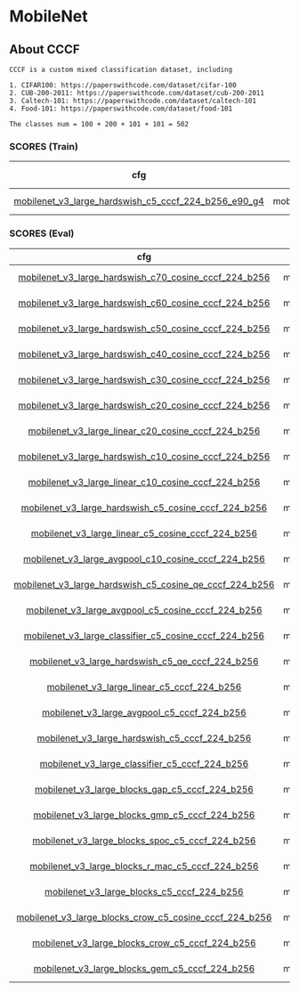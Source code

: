 
# MobileNet

## About CCCF

    CCCF is a custom mixed classification dataset, including

    1. CIFAR100: https://paperswithcode.com/dataset/cifar-100
    2. CUB-200-2011: https://paperswithcode.com/dataset/cub-200-2011
    3. Caltech-101: https://paperswithcode.com/dataset/caltech-101
    4. Food-101: https://paperswithcode.com/dataset/food-101

    The classes num = 100 + 200 + 101 + 101 = 502

### SCORES (Train)

| cfg |    model   |   top1/top3/top5/top10   |       loss       | optimizer | lr-scheduler | epoch | pretrained |
|:---:|:----------:|:-------------:|:----------------:|:---------:|:------------:|:-----:|:-----:|
|  [mobilenet_v3_large_hardswish_c5_cccf_224_b256_e90_g4](../../configs/cccf/mobilenet/mobilenet_v3_large_hardswish_c5_cccf_224_b256_e90_g4.yaml)   |  mobilenet_v3_large  | 50.984 / 67.431 / 74.042 / 81.917  | CrossEntropyLoss |    SGD    |  MultiStepLR |   90  |   True  |

### SCORES (Eval)

| cfg |    model   |   top1/top3/top5/top10   |   feat_type   | max_num | aggregate | enhance | distance | rank | re_rank |
|:---:|:----------:|:-------------:|:----------------:|:---------:|:------------:|:-----:|:-----:|:-----:|:-----:|
|  [mobilenet_v3_large_hardswish_c70_cosine_cccf_224_b256](../configs/cccf/mobilenet/mobilenet_v3_large_hardswish_c70_cosine_cccf_224_b256.yaml)   |  mobilenet_v3_large  | 67.209 / 80.115 / 84.841 / 89.951   | hardswish |    70    |  identity |   identity  |   cosine  | normal  |   identity  |
|  [mobilenet_v3_large_hardswish_c60_cosine_cccf_224_b256](../configs/cccf/mobilenet/mobilenet_v3_large_hardswish_c60_cosine_cccf_224_b256.yaml)   |  mobilenet_v3_large  | 66.968 / 80.101 / 84.843 / 89.960   | hardswish |    60    |  identity |   identity  |   cosine  | normal  |   identity  |
|  [mobilenet_v3_large_hardswish_c50_cosine_cccf_224_b256](../configs/cccf/mobilenet/mobilenet_v3_large_hardswish_c50_cosine_cccf_224_b256.yaml)   |  mobilenet_v3_large  | 66.748 / 80.033 / 84.808 / 89.963   | hardswish |    50    |  identity |   identity  |   cosine  | normal  |   identity  |
|  [mobilenet_v3_large_hardswish_c40_cosine_cccf_224_b256](../configs/cccf/mobilenet/mobilenet_v3_large_hardswish_c40_cosine_cccf_224_b256.yaml)   |  mobilenet_v3_large  | 66.414 / 79.888 / 84.687 / 89.918   | hardswish |    40    |  identity |   identity  |   cosine  | normal  |   identity  |
|  [mobilenet_v3_large_hardswish_c30_cosine_cccf_224_b256](../configs/cccf/mobilenet/mobilenet_v3_large_hardswish_c30_cosine_cccf_224_b256.yaml)   |  mobilenet_v3_large  | 65.837 / 79.584 / 84.486 / 89.853   | hardswish |    30    |  identity |   identity  |   cosine  | normal  |   identity  |
|  [mobilenet_v3_large_hardswish_c20_cosine_cccf_224_b256](../configs/cccf/mobilenet/mobilenet_v3_large_hardswish_c20_cosine_cccf_224_b256.yaml)   |  mobilenet_v3_large  | 64.974 / 78.855 / 84.123 / 89.614   | hardswish |    20    |  identity |   identity  |   cosine  | normal  |   identity  |
|  [mobilenet_v3_large_linear_c20_cosine_cccf_224_b256](../configs/cccf/mobilenet/mobilenet_v3_large_linear_c20_cosine_cccf_224_b256.yaml)   |  mobilenet_v3_large  | 64.965 / 78.866 / 84.126 / 89.607   | linear |    20    |  identity |   identity  |   cosine  | normal  |   identity  |
|  [mobilenet_v3_large_hardswish_c10_cosine_cccf_224_b256](../configs/cccf/mobilenet/mobilenet_v3_large_hardswish_c10_cosine_cccf_224_b256.yaml)   |  mobilenet_v3_large  | 62.515 / 77.567 / 83.116 / 89.226   | hardswish |    10    |  identity |   identity  |   cosine  | normal  |   identity  |
|  [mobilenet_v3_large_linear_c10_cosine_cccf_224_b256](../configs/cccf/mobilenet/mobilenet_v3_large_linear_c10_cosine_cccf_224_b256.yaml)   |  mobilenet_v3_large  | 62.513 / 77.567 / 83.111 / 89.233   | linear |    10    |  identity |   identity  |   cosine  | normal  |   identity  |
|  [mobilenet_v3_large_hardswish_c5_cosine_cccf_224_b256](../configs/cccf/mobilenet/mobilenet_v3_large_hardswish_c5_cosine_cccf_224_b256.yaml)   |  mobilenet_v3_large  | 59.203 / 75.311 / 81.540 / 88.219   | hardswish |    5    |  identity |   identity  |   cosine  | normal  |   identity  |
|  [mobilenet_v3_large_linear_c5_cosine_cccf_224_b256](../configs/cccf/mobilenet/mobilenet_v3_large_linear_c5_cosine_cccf_224_b256.yaml)   |  mobilenet_v3_large  | 59.212 / 75.309 / 81.540 / 88.223   | linear |    5    |  identity |   identity  |   cosine  | normal  |   identity  |
|  [mobilenet_v3_large_avgpool_c10_cosine_cccf_224_b256](../configs/cccf/mobilenet/mobilenet_v3_large_avgpool_c10_cosine_cccf_224_b256.yaml)   |  mobilenet_v3_large  | 59.119 / 74.165 / 79.635 / 85.986   | avgpool |    10    |  identity |   identity  |   cosine  | normal  |   identity  |
|  [mobilenet_v3_large_hardswish_c5_cosine_qe_cccf_224_b256](../configs/cccf/mobilenet/mobilenet_v3_large_hardswish_c5_cosine_qe_cccf_224_b256.yaml)   |  mobilenet_v3_large  | 57.616 / 72.183 / 76.519 / 83.474   | hardswish |    5    |  identity |   identity  |   cosine  | normal  |   qe  |
|  [mobilenet_v3_large_avgpool_c5_cosine_cccf_224_b256](../configs/cccf/mobilenet/mobilenet_v3_large_avgpool_c5_cosine_cccf_224_b256.yaml)   |  mobilenet_v3_large  | 55.028 / 70.493 / 76.830 / 83.427   | avgpool |    5    |  identity |   identity  |   cosine  | normal  |   identity  |
|  [mobilenet_v3_large_classifier_c5_cosine_cccf_224_b256](../configs/cccf/mobilenet/mobilenet_v3_large_classifier_c5_cosine_cccf_224_b256.yaml)   |  mobilenet_v3_large  | 54.266 / 71.793 / 78.784 / 86.641   | classifier |    5    |  identity |   identity  |   cosine  | normal  |   identity  |
|  [mobilenet_v3_large_hardswish_c5_qe_cccf_224_b256](../configs/cccf/mobilenet/mobilenet_v3_large_hardswish_c5_qe_cccf_224_b256.yaml)   |  mobilenet_v3_large  | 53.268 / 67.606 / 74.364 / 83.151   | hardswish |    5    |  identity |   identity  |   euclidean  | normal  |   qe  |
|  [mobilenet_v3_large_linear_c5_cccf_224_b256](../configs/cccf/mobilenet/mobilenet_v3_large_linear_c5_cccf_224_b256.yaml)   |  mobilenet_v3_large  | 50.989 / 67.431 / 74.032 / 81.912   | linear |    5    |  identity |   identity  |   euclidean  | normal  |   identity  |
|  [mobilenet_v3_large_avgpool_c5_cccf_224_b256](../configs/cccf/mobilenet/mobilenet_v3_large_avgpool_c5_cccf_224_b256.yaml)   |  mobilenet_v3_large  | 50.986 / 67.433 / 74.037 / 81.903   | avgpool |    5    |  identity |   identity  |   euclidean  | normal  |   identity  |
|  [mobilenet_v3_large_hardswish_c5_cccf_224_b256](../configs/cccf/mobilenet/mobilenet_v3_large_hardswish_c5_cccf_224_b256.yaml)   |  mobilenet_v3_large  | 50.982 / 67.419 / 74.039 / 81.898   | hardswish |    5    |  identity |   identity  |   euclidean  | normal  |   identity  |
|  [mobilenet_v3_large_classifier_c5_cccf_224_b256](../configs/cccf/mobilenet/mobilenet_v3_large_classifier_c5_cccf_224_b256.yaml)   |  mobilenet_v3_large  | 50.690 / 68.619 / 75.788 / 84.205   | classifier |    5    |  identity |   identity  |   euclidean  | normal  |   identity  |
|  [mobilenet_v3_large_blocks_gap_c5_cccf_224_b256](../configs/cccf/mobilenet/mobilenet_v3_large_blocks_gap_c5_cccf_224_b256.yaml)   |  mobilenet_v3_large  | 48.955 / 65.533 / 72.445 / 80.316   | blocks |    5    |  gap |   identity  |   euclidean  | normal  |   identity  |
|  [mobilenet_v3_large_blocks_gmp_c5_cccf_224_b256](../configs/cccf/mobilenet/mobilenet_v3_large_blocks_gmp_c5_cccf_224_b256.yaml)   |  mobilenet_v3_large  | 43.184 / 59.694 / 66.622 / 75.187   | blocks |    5    |  gmp |   identity  |   euclidean  | normal  |   identity  |
|  [mobilenet_v3_large_blocks_spoc_c5_cccf_224_b256](../configs/cccf/mobilenet/mobilenet_v3_large_blocks_spoc_c5_cccf_224_b256.yaml)   |  mobilenet_v3_large  | 37.887 / 52.892 / 59.350 / 67.384   | blocks |    5    |  spoc |   identity  |   euclidean  | normal  |   identity  |
|  [mobilenet_v3_large_blocks_r_mac_c5_cccf_224_b256](../configs/cccf/mobilenet/mobilenet_v3_large_blocks_r_mac_c5_cccf_224_b256.yaml)   |  mobilenet_v3_large  | 31.863 / 47.223 / 54.065 / 63.434   | blocks |    5    |  r_mac |   identity  |   euclidean  | normal  |   identity  |
|  [mobilenet_v3_large_blocks_c5_cccf_224_b256](../configs/cccf/mobilenet/mobilenet_v3_large_blocks_c5_cccf_224_b256.yaml)   |  mobilenet_v3_large  | 17.782 / 24.848 / 28.315 / 33.756   | blocks |    5    |  identity |   identity  |   euclidean  | normal  |   identity  |
|  [mobilenet_v3_large_blocks_crow_c5_cosine_cccf_224_b256](../configs/cccf/mobilenet/mobilenet_v3_large_blocks_crow_c5_cosine_cccf_224_b256.yaml)   |  mobilenet_v3_large  |  1.164 / 1.456 / 1.592 / 1.784  | blocks |    5    |  crow |   identity  |   cosine  | normal  |   identity  |
|  [mobilenet_v3_large_blocks_crow_c5_cccf_224_b256](../configs/cccf/mobilenet/mobilenet_v3_large_blocks_crow_c5_cccf_224_b256.yaml)   |  mobilenet_v3_large  |  1.101 / 1.400 / 1.533 / 1.739  | blocks |    5    |  crow |   identity  |   euclidean  | normal  |   identity  |
|  [mobilenet_v3_large_blocks_gem_c5_cccf_224_b256](../configs/cccf/mobilenet/mobilenet_v3_large_blocks_gem_c5_cccf_224_b256.yaml)   |  mobilenet_v3_large  | 0.580 / 0.715 / 0.778 / 0.912   | blocks |    5    |  gem |   identity  |   euclidean  | normal  |   identity  |
